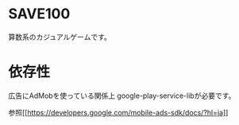# SAVE100

算数系のカジュアルゲームです。

# 依存性
広告にAdMobを使っている関係上
google-play-service-libが必要です。

参照[[https://developers.google.com/mobile-ads-sdk/docs/?hl=ja]]